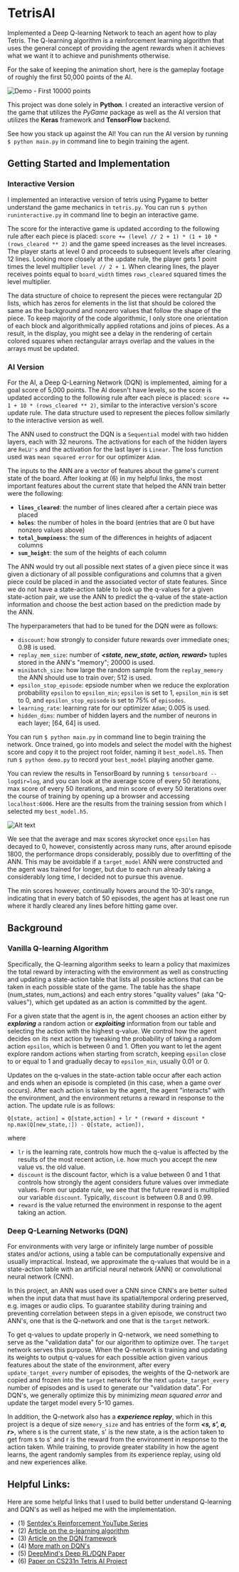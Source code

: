 # TetrisAI
Implemented a Deep Q-learning Network to teach an agent how to play Tetris. The Q-learning algorithm is a reinforcement 
learning algorithm that uses the general concept of providing the agent rewards when it achieves what we want it to achieve 
and punishments otherwise. 

For the sake of keeping the animation short, here is the gameplay footage of roughly the first 50,000 points of the AI.

![Demo - First 10000 points](./demo.gif)

This project was done solely in **Python**. I created an interactive version of the game that utilizes the *PyGame* package as well as the AI version that utilizes the **Keras** framework and **TensorFlow** backend. 

See how you stack up against the AI! You can run the AI version by running `$ python main.py` in command line to begin training the agent.

## Getting Started and Implementation
### Interactive Version
I implemented an interactive version of tetris using Pygame to better understand the game mechanics in `tetris.py`.
You can run `$ python runinteractive.py` in command line to begin an interactive game.

The score for the interactive game is updated according to the following rule after each piece is placed: `score += (level // 2 + 1) * (1 + 10 * (rows_cleared ** 2)` and the game speed increases as the level increases. The player starts at level 0 and proceeds to subsequent levels after clearing 12 lines. Looking more closely at the update rule, the player gets 1 point times the level multiplier `level // 2 + 1`. When clearing lines, the player receives points equal to `board_width` times `rows_cleared` squared times the level multiplier.

The data structure of choice to represent the pieces were rectangular 2D lists, which has zeros for elements in the list that should be colored the same as the background and nonzero values that follow the shape of the piece. To keep majority of the code algorithmic, I only store one orientation of each block and algorithmically applied rotations and joins of pieces. As a result, in the display, you might see a delay in the rendering of certain colored squares when rectangular arrays overlap and the values in the arrays must be updated. 

### AI Version
For the AI, a Deep Q-Learning Network (DQN) is implemented, aiming for a goal score of 5,000 points. The AI doesn't have levels, so the score is updated according to the following rule after each piece is placed: `score += 1 + 10 * (rows_cleared ** 2)`, similar to the interactive version's score update rule. The data structure used to represent the pieces follow similarly to the interactive version as well.

The ANN used to construct the DQN is a `Sequential` model with two hidden layers, each with 32 neurons. The activations for each of the hidden layers are `ReLU's` and the activation for the last layer is `Linear`. The loss function used was `mean squared error` for our optimizer `Adam`.

The inputs to the ANN are a vector of features about the game's current state of the board. After looking at (6) in my helpful links, the most important features about the current state that helped the ANN train better were the following:
- **`lines_cleared`**: the number of lines cleared after a certain piece was placed
- **`holes`**: the number of holes in the board (entries that are 0 but have nonzero values above)
- **`total_bumpiness`**: the sum of the differences in heights of adjacent columns
- **`sum_height`**: the sum of the heights of each column

The ANN would try out all possible next states of a given piece since it was given a dictionary of all possible configurations and columns that a given piece could be placed in and the associated vector of state features. Since we do not have a state-action table to look up the q-values for a given state-action pair, we use the ANN to predict the q-value of the state-action information and choose the best action based on the prediction made by the ANN.

The hyperparameters that had to be tuned for the DQN were as follows:
- `discount`: how strongly to consider future rewards over immediate ones; 0.98 is used.
- `replay_mem_size`: number of ***<state, new_state, action, reward>*** tuples stored in the ANN's "memory"; 20000 is used.
- `minibatch_size`: how large the random sample from the `replay_memory` the ANN should use to train over; 512 is used.
- `epsilon_stop_episode`: epsiode number when we reduce the exploration probability `epsilon` to `epsilon_min`; `epsilon` is set to 1, `epsilon_min` is set to 0, and `epsilon_stop_episode` is set to 75% of `episodes`.
- `learning_rate`: learning rate for our optimizer `Adam`; 0.005 is used.
- `hidden_dims`: number of hidden layers and the number of neurons in each layer; [64, 64] is used.

You can run `$ python main.py` in command line to begin training the network. Once trained, go into models and select the model with the highest score and copy it to the project root folder, naming it `best_model.h5`. Then run `$ python demo.py` to record your `best_model` playing another game.

You can review the results in TensorBoard by running `$ tensorboard --logdir=log`, and you can look at the average score of every 50 iterations, max score of every 50 iterations, and min score of every 50 iterations over the course of training by opening up a browser and accessing `localhost:6006`. Here are the results from the training session from which I selected my `best_model.h5`.

![Alt text](./tensorboard_plots.svg)

We see that the average and max scores skyrocket once `epsilon` has decayed to 0, however, consistently across many runs, after around episode 1800, the performance drops considerably, possibly due to overfitting of the ANN. This may be avoidable if a `target_model` ANN were constructed and the agent was trained for longer, but due to each run already taking a considerably long time, I decided not to pursue this avenue.

The min scores however, continually hovers around the 10-30's range, indicating that in every batch of 50 episodes, the agent has at least one run where it hardly cleared any lines before hitting game over.

## Background
### Vanilla Q-learning Algorithm
Specifically, the Q-learning algorithm seeks to learn a policy that maximizes the total reward by interacting with the environment as well as constructing and updating a state-action table that lists all possible actions that can be taken in each possible state of the game. The table has the shape (num_states, num_actions) and each entry stores "quality values" (aka "Q-values"), which get updated as an action is committed by the agent.

For a given state that the agent is in, the agent chooses an action either by ***exploring*** a random action or ***exploiting*** information from our table and selecting the action with the highest q-value. We control how the agent decides on its next action by tweaking the probability of taking a random action `epsilon`, which is between 0 and 1. Often you want to let the agent explore random actions when starting from scratch, keeping `epsilon` close to or equal to 1 and gradually decay to `epsilon_min`, usually 0.01 or 0.

Updates on the q-values in the state-action table occur after each action and ends when an episode is completed (in this case, when a game over occurs). After each action is taken by the agent, the agent "interacts" with the environment, and the environment returns a reward in response to the action. The update rule is as follows:

`Q[state, action] = Q[state,action] + lr * (reward + discount * np.max(Q[new_state,:]) - Q[state, action]),` 

where
- `lr` is the learning rate, controls how much the q-value is affected by the results of the most recent action, i.e. how much you accept the new value vs. the old value. 
- `discount` is the discount factor, which is a value between 0 and 1 that controls how strongly the agent considers future values over immediate values. From our update rule, we see that the future reward is multiplied our variable `discount`. Typically, `discount` is between 0.8 and 0.99.
- `reward` is the value returned the environment in response to the agent taking an action.


### Deep Q-Learning Networks (DQN)
For environments with very large or infinitely large number of possible states and/or actions, using a table can be computationally expensive and usually impractical. Instead, we approximate the q-values that would be in a state-action table with an artificial neural network (ANN) or convolutional neural network (CNN). 

In this project, an ANN was used over a CNN since CNN's are better suited when the input data that must have its spatial/temporal ordering preserved, e.g. images or audio clips. To guarantee stability during training and preventing correlation between steps in a given episode, we construct two ANN's, one that is the Q-network and one that is the `target` network. 

To get q-values to update properly in Q-network, we need something to serve as the "validation data" for our algorithm to optimize over. The `target` network serves this purpose. When the Q-network is training and updating its weights to output q-values for each possible action given various features about the state of the environment, after every `update_target_every` number of episodes, the weights of the Q-network are copied and frozen into the `target` network for the next `update_target_every` number of episodes and is used to generate our "validation data". For DQN's, we generally optimize this by minimizing *mean squared error* and update the target model every 5-10 games. 

In addition, the Q-network also has a ***experience replay***, which in this project is a deque of size `memory_size` and has entries of the form ***<s, s', a, r>***, where s is the current state, s' is the new state, a is the action taken to get from s to s' and r is the reward from the environment in response to the action taken. While training, to provide greater stability in how the agent learns, the agent randomly samples from its experience replay, using old and new experiences alike. 


## Helpful Links:
Here are some helpful links that I used to build better understand Q-learning and DQN's as well as helped me with the implementation.
- (1) [Sentdex's Reinforcement YouTube Series](https://www.youtube.com/watch?v=yMk_XtIEzH8)
- (2) [Article on the q-learning algorithm](https://towardsdatascience.com/simple-reinforcement-learning-q-learning-fcddc4b6fe56)
- (3) [Article on the DQN framework](https://towardsdatascience.com/self-learning-ai-agents-part-ii-deep-q-learning-b5ac60c3f47)
- (4) [More math on DQN's](https://towardsdatascience.com/dqn-part-1-vanilla-deep-q-networks-6eb4a00febfb)
- (5) [DeepMind's Deep RL/DQN Paper](https://storage.googleapis.com/deepmind-media/dqn/DQNNaturePaper.pdf)
- (6) [Paper on CS231n Tetris AI Project](http://cs231n.stanford.edu/reports/2016/pdfs/121_Report.pdf)
